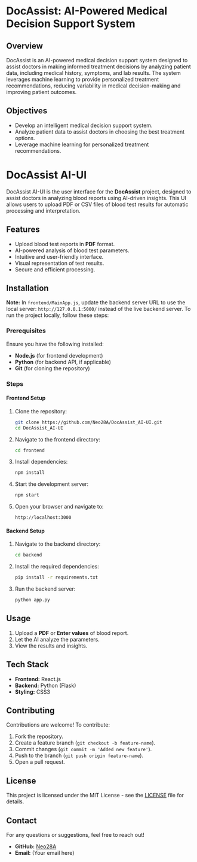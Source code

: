# DocAssist: AI-Powered Medical Decision Support System

## Overview

DocAssist is an AI-powered medical decision support system designed to assist doctors in making informed treatment decisions by analyzing patient data, including medical history, symptoms, and lab results. The system leverages machine learning to provide personalized treatment recommendations, reducing variability in medical decision-making and improving patient outcomes.


## Objectives

- Develop an intelligent medical decision support system.
- Analyze patient data to assist doctors in choosing the best treatment options.
- Leverage machine learning for personalized treatment recommendations.

# DocAssist AI-UI

DocAssist AI-UI is the user interface for the **DocAssist** project, designed to assist doctors in analyzing blood reports using AI-driven insights. This UI allows users to upload PDF or CSV files of blood test results for automatic processing and interpretation.

## Features
- Upload blood test reports in **PDF** format.
- AI-powered analysis of blood test parameters.
- Intuitive and user-friendly interface.
- Visual representation of test results.
- Secure and efficient processing.

## Installation
**Note:** In `frontend/MainApp.js`, update the backend server URL to use the local server: `http://127.0.0.1:5000/` instead of the live backend server.
To run the project locally, follow these steps:

### Prerequisites
Ensure you have the following installed:
- **Node.js** (for frontend development)
- **Python** (for backend API, if applicable)
- **Git** (for cloning the repository)

### Steps
#### Frontend Setup
1. Clone the repository:
   ```sh
   git clone https://github.com/Neo28A/DocAssist_AI-UI.git
   cd DocAssist_AI-UI
   ```
2. Navigate to the frontend directory:
   ```sh
   cd frontend
   ```
3. Install dependencies:
   ```sh
   npm install
   ```
4. Start the development server:
   ```sh
   npm start
   ```
5. Open your browser and navigate to:
   ```
   http://localhost:3000
   ```

#### Backend Setup
1. Navigate to the backend directory:
   ```sh
   cd backend
   ```
2. Install the required dependencies:
   ```sh
   pip install -r requirements.txt
   ```
3. Run the backend server:
   ```sh
   python app.py
   ```

## Usage
1. Upload a **PDF** or **Enter values** of blood report.
2. Let the AI analyze the parameters.
3. View the results and insights.

## Tech Stack
- **Frontend:** React.js
- **Backend:** Python (Flask)
- **Styling:** CSS3

## Contributing
Contributions are welcome! To contribute:
1. Fork the repository.
2. Create a feature branch (`git checkout -b feature-name`).
3. Commit changes (`git commit -m 'Added new feature'`).
4. Push to the branch (`git push origin feature-name`).
5. Open a pull request.

## License
This project is licensed under the MIT License - see the [LICENSE](LICENSE) file for details.

## Contact
For any questions or suggestions, feel free to reach out!

- **GitHub:** [Neo28A](https://github.com/Neo28A)
- **Email:** (Your email here)



